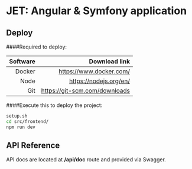 # JET: Angular & Symfony application
## Deploy

####Required to deploy:

| Software  | Download link                 |
|----------:|------------------------------:|
| Docker    | https://www.docker.com/       |
| Node      | https://nodejs.org/en/        |
| Git       | https://git-scm.com/downloads |

####Execute this to deploy the project:
```bash
setup.sh
cd src/frontend/
npm run dev
```
## API Reference
API docs are located at **/api/doc** route and provided via Swagger.